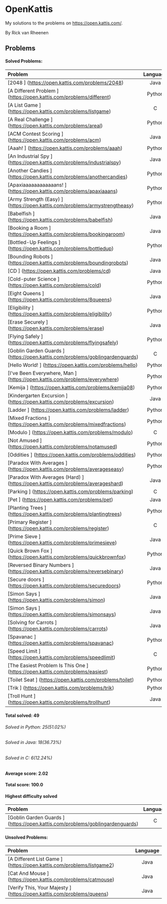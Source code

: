 # OpenKattis
My solutions to the problems on https://open.kattis.com/.

By Rick van Rheenen
## Problems
#### Solved Problems:
| Problem | Language | Difficulty |
| :--- | :---: | :---: |
| [2048 ] (https://open.kattis.com/problems/2048) | Java | 2.1 |
| [A Different Problem ] (https://open.kattis.com/problems/different) | Python | 1.6 |
| [A List Game ] (https://open.kattis.com/problems/listgame) | C | 2.8 |
| [A Real Challenge ] (https://open.kattis.com/problems/areal) | Python | 1.4 |
| [ACM Contest Scoring ] (https://open.kattis.com/problems/acm) | Java | 1.4 |
| [Aaah! ] (https://open.kattis.com/problems/aaah) | Python | 1.4 |
| [An Industrial Spy ] (https://open.kattis.com/problems/industrialspy) | Java | 3.4 |
| [Another Candies ] (https://open.kattis.com/problems/anothercandies) | Python | 2.5 |
| [Apaxiaaaaaaaaaaaans! ] (https://open.kattis.com/problems/apaxiaaans) | Python | 1.3 |
| [Army Strength (Easy) ] (https://open.kattis.com/problems/armystrengtheasy) | Python | 1.8 |
| [Babelfish ] (https://open.kattis.com/problems/babelfish) | Java | 1.7 |
| [Booking a Room ] (https://open.kattis.com/problems/bookingaroom) | Java | 1.7 |
| [Bottled-Up Feelings ] (https://open.kattis.com/problems/bottledup) | Python | 2.2 |
| [Bounding Robots ] (https://open.kattis.com/problems/boundingrobots) | Java | 1.7 |
| [CD ] (https://open.kattis.com/problems/cd) | Java | 3.8 |
| [Cold-puter Science ] (https://open.kattis.com/problems/cold) | Python | 1.3 |
| [Eight Queens ] (https://open.kattis.com/problems/8queens) | Java | 3.3 |
| [Eligibility ] (https://open.kattis.com/problems/eligibility) | Python | 1.3 |
| [Erase Securely ] (https://open.kattis.com/problems/erase) | Java | 1.5 |
| [Flying Safely ] (https://open.kattis.com/problems/flyingsafely) | Python | 2.5 |
| [Goblin Garden Guards ] (https://open.kattis.com/problems/goblingardenguards) | C | 6.6 |
| [Hello World! ] (https://open.kattis.com/problems/hello) | Python | 1.2 |
| [I've Been Everywhere, Man ] (https://open.kattis.com/problems/everywhere) | Python | 1.3 |
| [Kemija ] (https://open.kattis.com/problems/kemija08) | Python | 1.3 |
| [Kindergarten Excursion ] (https://open.kattis.com/problems/excursion) | Java | 3.4 |
| [Ladder ] (https://open.kattis.com/problems/ladder) | Python | 1.3 |
| [Mixed Fractions ] (https://open.kattis.com/problems/mixedfractions) | Python | 1.4 |
| [Modulo ] (https://open.kattis.com/problems/modulo) | C | 1.3 |
| [Not Amused ] (https://open.kattis.com/problems/notamused) | Python | 2.0 |
| [Oddities ] (https://open.kattis.com/problems/oddities) | Python | 1.3 |
| [Paradox With Averages ] (https://open.kattis.com/problems/averageseasy) | Python | 2.7 |
| [Paradox With Averages (Hard) ] (https://open.kattis.com/problems/averageshard) | Java | 3.0 |
| [Parking ] (https://open.kattis.com/problems/parking) | C | 1.5 |
| [Pet ] (https://open.kattis.com/problems/pet) | Java | 1.3 |
| [Planting Trees ] (https://open.kattis.com/problems/plantingtrees) | Python | 1.8 |
| [Primary Register ] (https://open.kattis.com/problems/register) | C | 2.9 |
| [Prime Sieve ] (https://open.kattis.com/problems/primesieve) | Java | 4.0 |
| [Quick Brown Fox ] (https://open.kattis.com/problems/quickbrownfox) | Python | 1.6 |
| [Reversed Binary Numbers ] (https://open.kattis.com/problems/reversebinary) | Java | 1.3 |
| [Secure doors ] (https://open.kattis.com/problems/securedoors) | Python | 1.9 |
| [Simon Says ] (https://open.kattis.com/problems/simon) | Java | 1.7 |
| [Simon Says ] (https://open.kattis.com/problems/simonsays) | Java | 1.4 |
| [Solving for Carrots ] (https://open.kattis.com/problems/carrots) | Java | 1.3 |
| [Spavanac ] (https://open.kattis.com/problems/spavanac) | Python | 1.3 |
| [Speed Limit ] (https://open.kattis.com/problems/speedlimit) | C | 1.3 |
| [The Easiest Problem Is This One ] (https://open.kattis.com/problems/easiest) | Python | 1.4 |
| [Toilet Seat ] (https://open.kattis.com/problems/toilet) | Python | 1.9 |
| [Trik ] (https://open.kattis.com/problems/trik) | Python | 1.3 |
| [Troll Hunt ] (https://open.kattis.com/problems/trollhunt) | Java | 3.6 |

#### Total solved: 49
###### Solved in Python: 25(51.02%)
###### Solved in Java: 18(36.73%)
###### Solved in C: 6(12.24%)
#### Average score: 2.02
#### Total score: 100.0
#### Highest difficulty solved
| Problem | Language | Difficulty |
| :--- | :---: | :---: |
| [Goblin Garden Guards ] (https://open.kattis.com/problems/goblingardenguards) | C | 6.6 |

#### Unsolved Problems:
| Problem | Language |
| :--- | :---: |
| [A Different List Game ] (https://open.kattis.com/problems/listgame2) | Java |
| [Cat And Mouse ] (https://open.kattis.com/problems/catmouse) | Java |
| [Verify This, Your Majesty ] (https://open.kattis.com/problems/queens) | Java |

